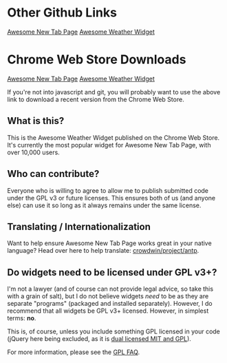 Other Github Links
============================================================================================================
[Awesome New Tab Page](https://github.com/michaelhart/Awesome-New-Tab-Page)
[Awesome Weather Widget](https://github.com/michaelhart/Awesome-Weather-Widget)


Chrome Web Store Downloads
==========================
[Awesome New Tab Page](https://chrome.google.com/webstore/detail/mgmiemnjjchgkmgbeljfocdjjnpjnmcg)
[Awesome Weather Widget](https://chrome.google.com/webstore/detail/goeepbfnllchoihkoiecpkkekbpfiboc)

If you're not into javascript and git, you will probably want to use the above link to download a recent version from the Chrome Web Store.

What is this?
-------------
This is the Awesome Weather Widget published on the Chrome Web Store. It's currently the most popular widget for Awesome New Tab Page,
with over 10,000 users.

Who can contribute?
-------------------
Everyone who is willing to agree to allow me to publish submitted code under the GPL v3 or future licenses. This ensures both of us (and anyone else) can use it so long as it always remains under the same license.

Translating / Internationalization
----------------------------------
Want to help ensure Awesome New Tab Page works great in your native language? Head over here to help translate: [crowdwin/project/antp](https://crowdin.net/project/antp/).

Do widgets need to be licensed under GPL v3+?
---------------------------------------------
I'm not a lawyer (and of course can not provide legal advice, so take this with a grain of salt), but I do not believe widgets _need_ to be as they are separate "programs" (packaged and installed separately). However, I do recommend that all widgets be GPL v3+ licensed. However, in simplest terms: __no__.

This is, of course, unless you include something GPL licensed in your code (jQuery here being excluded, as it is [dual licensed MIT and GPL](http://jquery.org/license/)).

For more information, please see the [GPL FAQ](http://www.gnu.org/licenses/gpl-faq.html).